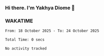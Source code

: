 ### Hi there. I'm Yakhya Diome 👋

### WAKATIME
<!--START_SECTION:waka-->

```txt
From: 18 October 2025 - To: 24 October 2025

Total Time: 0 secs

No activity tracked
```

<!--END_SECTION:waka-->
